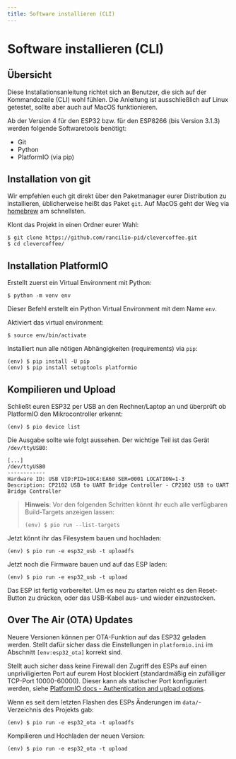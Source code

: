 ```yaml
---
title: Software installieren (CLI)
---
```


# Software installieren (CLI)

## Übersicht

Diese Installationsanleitung richtet sich an Benutzer, die sich auf der Kommandozeile (CLI) wohl fühlen. Die Anleitung ist ausschließlich auf Linux getestet, sollte aber auch auf MacOS funktionieren.

Ab der Version 4 für den ESP32 bzw. für den ESP8266 (bis Version 3.1.3) werden folgende Softwaretools benötigt:

- Git
- Python
- PlatformIO (via pip)

## Installation von git

Wir empfehlen euch git direkt über den Paketmanager eurer Distribution zu installieren, üblicherweise heißt das Paket `git`. Auf MacOS geht der Weg via [homebrew](https://brew.sh) am schnellsten.

Klont das Projekt in einen Ordner eurer Wahl:

```
$ git clone https://github.com/rancilio-pid/clevercoffee.git
$ cd clevercoffee/
```

## Installation PlatformIO

Erstellt zuerst ein Virtual Environment mit Python:

```
$ python -m venv env
```

Dieser Befehl erstellt ein Python Virtual Environment mit dem Name `env`.

Aktiviert das virtual environment:

```
$ source env/bin/activate
```

Installiert nun alle nötigen Abhängigkeiten (requirements) via `pip`:

```
(env) $ pip install -U pip
(env) $ pip install setuptools platformio
```

## Kompilieren und Upload

Schließt euren ESP32 per USB an den Rechner/Laptop an und überprüft ob PlatformIO den Mikrocontroller erkennt:

```
(env) $ pio device list
```

Die Ausgabe sollte wie folgt aussehen. Der wichtige Teil ist das Gerät `/dev/ttyUSB0`:

```
[...]
/dev/ttyUSB0
------------
Hardware ID: USB VID:PID=10C4:EA60 SER=0001 LOCATION=1-3
Description: CP2102 USB to UART Bridge Controller - CP2102 USB to UART Bridge Controller
```

> **Hinweis**: Vor den folgenden Schritten könnt ihr euch alle verfügbaren Build-Targets anzeigen lassen:
>
> ```
> (env) $ pio run --list-targets
> ```

Jetzt könnt ihr das Filesystem bauen und hochladen:

```
(env) $ pio run -e esp32_usb -t uploadfs
```

Jetzt noch die Firmware bauen und auf das ESP laden:

```
(env) $ pio run -e esp32_usb -t upload
```

Das ESP ist fertig vorbereitet. Um es neu zu starten reicht es den Reset-Button zu drücken, oder das USB-Kabel aus- und wieder einzustecken.

## Over The Air (OTA) Updates

Neuere Versionen können per OTA-Funktion auf das ESP32 geladen werden. Stellt dafür sicher dass die Einstellungen in `platformio.ini` im Abschnitt `[env:esp32_ota]` korrekt sind.

Stellt auch sicher dass keine Firewall den Zugriff des ESPs auf einen unpriviligierten Port auf eurem Host blockiert (standardmäßig ein zufälliger TCP-Port 10000-60000). Dieser kann als statischer Port konfiguriert werden, siehe [PlatformIO docs - Authentication and upload options](https://docs.platformio.org/en/latest/platforms/espressif32.html#authentication-and-upload-options).

Wenn es seit dem letzten Flashen des ESPs Änderungen im `data/`-Verzeichnis des Projekts gab:

```
(env) $ pio run -e esp32_ota -t uploadfs
```

Kompilieren und Hochladen der neuen Version:

```
(env) $ pio run -e esp32_ota -t upload
```
